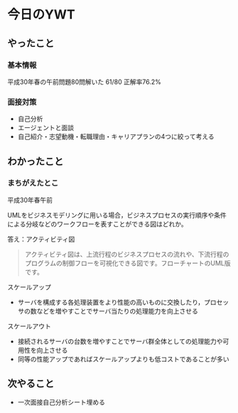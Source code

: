 # 今日のYWT

## やったこと

### 基本情報

平成30年春の午前問題80問解いた
61/80 正解率76.2%

### 面接対策

- 自己分析
- エージェントと面談
- 自己紹介・志望動機・転職理由・キャリアプランの4つに絞って考える

## わかったこと

### まちがえたとこ

平成30年春午前

UMLをビジネスモデリングに用いる場合，ビジネスプロセスの実行順序や条件による分岐などのワークフローを表すことができる図はどれか。

答え：アクティビティ図
>アクティビティ図は、上流行程のビジネスプロセスの流れや、下流行程のプログラムの制御フローを可視化できる図です。フローチャートのUML版です。

スケールアップ
- サーバを構成する各処理装置をより性能の高いものに交換したり，プロセッサの数などを増やすことでサーバ当たりの処理能力を向上させる

スケールアウト
- 接続されるサーバの台数を増やすことでサーバ群全体としての処理能力や可用性を向上させる
- 同等の性能アップであればスケールアップよりも低コストであることが多い

## 次やること

- 一次面接自己分析シート埋める
